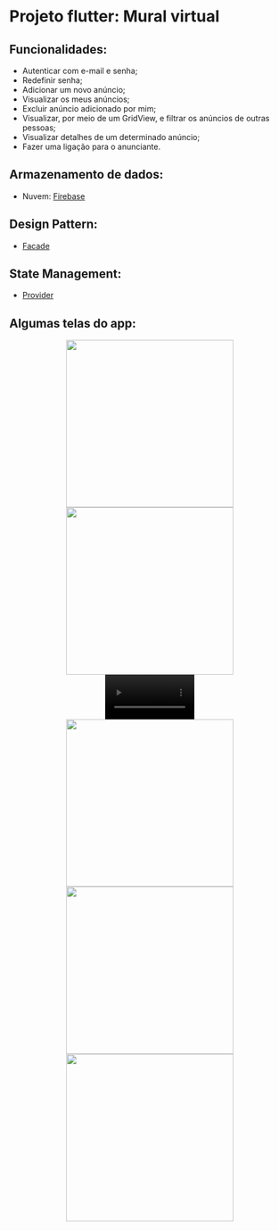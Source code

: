 # Projeto flutter: Mural virtual

## Funcionalidades:
- Autenticar com e-mail e senha;
- Redefinir senha;
- Adicionar um novo anúncio;
- Visualizar os meus anúncios;
- Excluir anúncio adicionado por mim;
- Visualizar, por meio de um GridView, e filtrar os anúncios de outras pessoas;
- Visualizar detalhes de um determinado anúncio;
- Fazer uma ligação para o anunciante.

## Armazenamento de dados:
- Nuvem: [Firebase]( https://firebase.google.com/)

## Design Pattern:
- [Facade](https://en.wikipedia.org/wiki/Facade_pattern)

## State Management:
- [Provider](https://medium.com/codechai/provider-state-management-in-flutter-d453e73537c5)

## Algumas telas do app:

<div align="center">
  <img src="https://user-images.githubusercontent.com/19698296/136566327-e5708eb6-3a64-42ef-96a4-3b2ab1a5eb1a.png" width="300px" />
  <img src="https://user-images.githubusercontent.com/19698296/134080920-bc496817-8a5b-44ba-8c14-de6216258373.png" width="300px" />
</div>

<div align="center">
  <video src='https://user-images.githubusercontent.com/19698296/137164385-29d04799-c971-435e-b2c0-fc07cf1b3524.mp4' width=160/>
</div>

<div align="center">
  <img src="https://user-images.githubusercontent.com/19698296/134080921-3b0a5dab-fed3-48f4-802c-9652ece084ff.png" width="300px" />
  <img src="https://user-images.githubusercontent.com/19698296/134080925-e099d1b4-1501-41bb-bc05-d6bb95c0c1da.png" width="300px" />
  <img src="https://user-images.githubusercontent.com/19698296/134997326-319cc84a-a9cf-40ac-aa16-dc6c4998063d.png" width="300px" />
</div>

